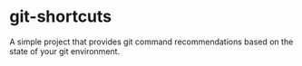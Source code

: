 # git-shortcuts
A simple project that provides git command recommendations based on the state of your git environment. 
